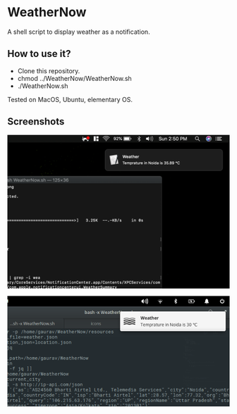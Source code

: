 # WeatherNow

A shell script to display weather as a notification.

## How to use it?

  * Clone this repository.
  * chmod ../WeatherNow/WeatherNow.sh
  * ./WeatherNow.sh
  
  Tested on MacOS, Ubuntu, elementary OS.
  
## Screenshots

![macOS](https://github.com/gauravat16/WeatherNow/blob/master/screenshots/ss_2.png)

![elem](https://github.com/gauravat16/WeatherNow/blob/master/screenshots/ss_elem_1.png)

